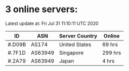 # 3 online servers:

Latest update at: Fri Jul 31 11:10:11 UTC 2020

| ID | ASN | Server Country | Online |
| -- | --- | -------------- | ------ |
| #.D09B | AS174 | United States | 69 hrs |
| #.7F1D | AS63949 | Singapore | 299 hrs |
| #.2A79 | AS63949 | Japan | 4 hrs |


